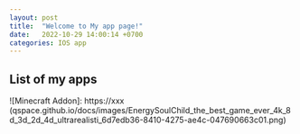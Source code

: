 ```yaml
---
layout: post
title:  "Welcome to My app page!"
date:   2022-10-29 14:00:14 +0700
categories: IOS app
---
```


## List of my apps
![Minecraft Addon]: https://xxx (qspace.github.io/docs/images/EnergySoulChild_the_best_game_ever_4k_8d_3d_2d_4d_ultrarealisti_6d7edb36-8410-4275-ae4c-047690663c01.png)